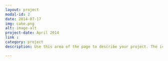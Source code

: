 ```yaml
---
layout: project
modal-id: 2
date: 2014-07-17
img: cake.png
alt: image-alt
project-date: April 2014
link :
category: project
description: Use this area of the page to describe your project. The icon above is part of a free icon set by <a href="https://sellfy.com/p/8Q9P/jV3VZ/">Flat Icons</a>. On their website, you can download their free set with 16 icons, or you can purchase the entire set with 146 icons for only $12!

---
```

